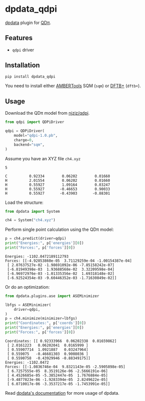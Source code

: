 # dpdata_qdpi

[dpdata](https://github.com/deepmodeling/dpdata) plugin for [QDπ](https://github.com/njzjz/qdpi).

## Features

* `qdpi` driver

## Installation

```sh
pip install dpdata_qdpi
```

You need to install either [AMBERTools](ambermd.org/) SQM (`sqm`) or [DFTB+](https://github.com/dftbplus/dftbplus/) (`dftb+`).

## Usage

Download the QDπ model from [njzjz/qdpi](https://github.com/njzjz/qdpi).

```py
from qdpi import QDPiDriver

qdpi = QDPiDriver(
    model="qdpi-1.0.pb",
    charge=0,
    backend="sqm",
)
```

Assume you have an XYZ file `ch4.xyz`

```xyz
5

C          0.92334        0.06202        0.01660
H          2.01554        0.06202        0.01660
H          0.55927        1.09164        0.03247
H          0.55927       -0.46653        0.90033
H          0.55927       -0.43903       -0.88301
```

Load the structure:

```py
from dpdata import System

ch4 = System("ch4.xyz")
```

Perform single point calculation using the QDπ model:

```py
p = ch4.predict(driver=qdpi)
print("Energies:", p['energies'][0])
print("Forces:", p['forces'][0])
```

```
Energies: -1102.0472189112793
Forces: [[-4.92853860e-05  3.71129259e-04 -1.00154387e-04]
 [ 2.07637527e-02 -1.98691092e-06 -7.85158242e-07]
 [-6.81949398e-03  1.93688568e-02  3.32209598e-04]
 [-6.96972976e-03 -1.01335356e-02  1.69318148e-02]
 [-6.92524354e-03 -9.60446352e-03 -1.71630849e-02]]
```

Or do an optimization:
```py
from dpdata.plugins.ase import ASEMinimizer

lbfgs = ASEMinimizer(
    driver=qdpi,
)
p = ch4.minimize(minimizer=lbfgs)
print("Coordinates:", p['coords'][0])
print("Energies:", p['energies'][0])
print("Forces:", p['forces'][0])
```

```
Coordinates: [[ 0.92333966  0.06202338  0.01659862]
 [ 2.0161223   0.06202041  0.0165999 ]
 [ 0.55907714  1.0921887   0.03247964]
 [ 0.559075   -0.46681303  0.9008036 ]
 [ 0.5590758  -0.43929946 -0.88349175]]
Energies: -1102.0472
Forces: [[-1.0836746e-04  9.8321143e-05 -2.5905898e-05]
 [ 6.7257555e-05  8.3519126e-06 -2.5666191e-06]
 [ 4.4526685e-05 -5.3852447e-05  1.7676884e-05]
 [-9.4877823e-06 -1.9283394e-05  2.8249622e-05]
 [ 6.0710017e-06 -3.3537217e-05 -1.7453991e-05]]
```

Read [dpdata's documentation](https://docs.deepmodeling.com/projects/dpdata) for more usage of dpdata.
